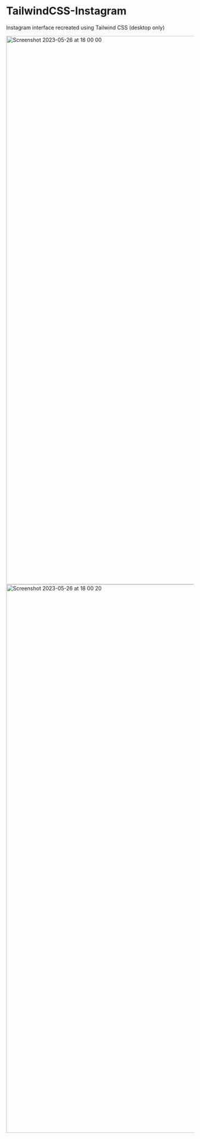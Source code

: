 # TailwindCSS-Instagram
Instagram interface recreated using Tailwind CSS (desktop only)

<img width="1470" alt="Screenshot 2023-05-26 at 18 00 00" src="https://github.com/Adam-M-04/TailwindCSS-Instagram/assets/62599990/25d87c4a-db98-4750-89a0-b0a79cf314e6">
<img width="1470" alt="Screenshot 2023-05-26 at 18 00 20" src="https://github.com/Adam-M-04/TailwindCSS-Instagram/assets/62599990/803bbc56-dd55-4871-9d97-246882a2fa07">
